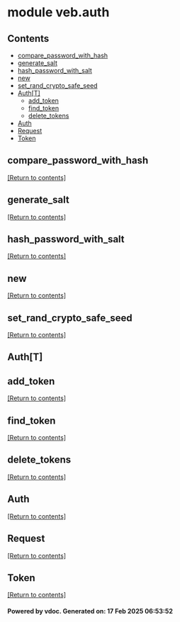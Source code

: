 # module veb.auth


## Contents
- [compare_password_with_hash](#compare_password_with_hash)
- [generate_salt](#generate_salt)
- [hash_password_with_salt](#hash_password_with_salt)
- [new](#new)
- [set_rand_crypto_safe_seed](#set_rand_crypto_safe_seed)
- [Auth[T]](#Auth[T])
  - [add_token](#add_token)
  - [find_token](#find_token)
  - [delete_tokens](#delete_tokens)
- [Auth](#Auth)
- [Request](#Request)
- [Token](#Token)

## compare_password_with_hash
[[Return to contents]](#Contents)

## generate_salt
[[Return to contents]](#Contents)

## hash_password_with_salt
[[Return to contents]](#Contents)

## new
[[Return to contents]](#Contents)

## set_rand_crypto_safe_seed
[[Return to contents]](#Contents)

## Auth[T]
## add_token
[[Return to contents]](#Contents)

## find_token
[[Return to contents]](#Contents)

## delete_tokens
[[Return to contents]](#Contents)

## Auth
[[Return to contents]](#Contents)

## Request
[[Return to contents]](#Contents)

## Token
[[Return to contents]](#Contents)

#### Powered by vdoc. Generated on: 17 Feb 2025 06:53:52
